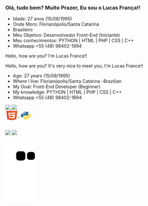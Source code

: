 ### Olá, tudo bem? Muito Prazer, Eu sou o Lucas França!!

- Idade: 27 anos (15/08/1995)
- Onde Moro: Florianópolis/Santa Catarina
- Brasileiro
- Meu Objetivo: Desenvolvedor Front-End (Iniciante)
- Meu conhecimentos: PYTHON | HTML | PHP | CSS | C++ 
- Whatsapp +55 (48) 98402-1894

Hello, how are you? I'm Lucas France!!

Hello, how are you? It's very nice to meet you, I'm Lucas France!!

- Age: 27 years (15/08/1995)
- Where I live: Florianópolis/Santa Catarina
-Brazilian
- My Goal: Front-End Developer (Beginner)
- My knowledge:  PYTHON | HTML | PHP | CSS | C++ 
- Whatsapp +55 (48) 98402-1894

<div>
  <a href="https://beacons.al/lucas-fra1508>">
  <img height="180em" src="https://github-readme-stats.vercel.app/api?username=lucas-fra1508&show_icons=false&theme=darkclude_all_commits=true&count_private=true"/>
  <img height="180em" src="https://github-readme-stats.vercel.app/api/top-langs/?username=lucas-fra1508act&langs_count=7&theme=dark
</div>
                           
<div style="display: inline_block"><br> 
  <img align="center" alt="Rafa-HTML" height="30" width="40" src="https://raw.githubusercontent.com/devicons/devicon/master/icons/html5/html5-original.svg">
  <img align="center" alt="Rafa-Python" height="30" width="40" src="https://raw.githubusercontent.com/devicons/devicon/master/icons/python/python-original.svg">


  
  ##
  
 <div>
   <a href="https://instagram.com/lucas_fra23" target="_blank"><img src="https://img.shields.io/badge/-Instagram-%23E4405F?style=for-the-badge&logo=instagram&logoColor=white" target="_blank"></a>
   <a href="https://www.linkedin.com/in/lucasfrança95" target="_blank"><img src="https://img.shields.io/badge/-LinkedIn-%230077B5?style=for-the-badge&logo=linkedin&logoColor=white" target="_blank"></a>
 
 ![Snake animation](https://github.com/rafaballerini/rafaballerini/blob/output/github-contribution-grid-snake.svg)
 
</div>
